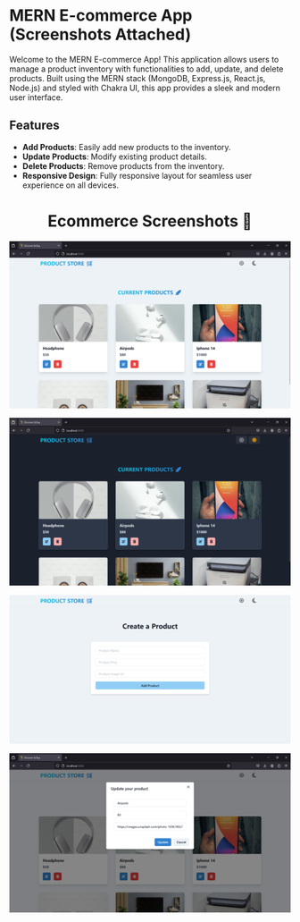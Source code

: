  # MERN E-commerce App  (Screenshots Attached)


Welcome to the MERN E-commerce App! This application allows users to manage a product inventory with functionalities to add, update, and delete products. Built using the MERN stack (MongoDB, Express.js, React.js, Node.js) and styled with Chakra UI, this app provides a sleek and modern user interface.

## Features

- **Add Products**: Easily add new products to the inventory.
- **Update Products**: Modify existing product details.
- **Delete Products**: Remove products from the inventory.
- **Responsive Design**: Fully responsive layout for seamless user experience on all devices.

<h1 align="center">Ecommerce Screenshots 🚀</h1>

![Demo App](./frontend/public/screenshort-1.png)

![Demo App](./frontend/public/screenshort-2.png)

![Demo App](./frontend/public/screenshort-3.png)

![Demo App](./frontend/public/screenshort-4.png)
